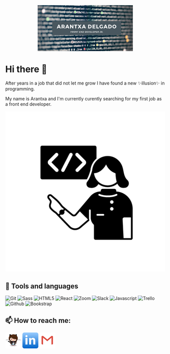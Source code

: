 <div style="text-align:center"><img src="./imgs/readme-back.png" alt="banner" style="width:70%; margin-left:auto; margin-right:auto; display: block; width:300px"/></div>

# Hi there 👋

<p>After years in a job that did not let me grow I have found a new ✨illusion✨ in programming.</p>

<p>My name is Arantxa and I'm currently curently searching for my first job as a front end developer.</p>

![Woman-icon](./imgs/noun_software_engineer.png) 

## 🌱 Tools and languages

![Git](https://www.vectorlogo.zone/logos/git-scm/git-scm-ar21.svg)
![Sass](https://www.vectorlogo.zone/logos/sass-lang/sass-lang-ar21.svg)
![HTML5](https://www.vectorlogo.zone/logos/w3_html5/w3_html5-ar21.svg)
![React](https://www.vectorlogo.zone/logos/reactjs/reactjs-ar21.svg)
![Zoom](https://www.vectorlogo.zone/logos/zoomus/zoomus-ar21.svg)
![Slack](https://www.vectorlogo.zone/logos/slack/slack-ar21.svg)
![Javascript](https://www.vectorlogo.zone/logos/javascript/javascript-horizontal.svg)
![Trello](https://www.vectorlogo.zone/logos/trello/trello-ar21.svg)
![Github](https://www.vectorlogo.zone/logos/github/github-ar21.svg)
![Bookstrap](https://www.vectorlogo.zone/logos/getbootstrap/getbootstrap-ar21.svg)

## 📫 How to reach me:

[![Github](./imgs/femalecodertocat.png)](https://github.com/ArantxaDR)
[![Linkedin](./imgs/linkedin.png)](https://www.linkedin.com/in/arantxadelgadoruiz/)
[![Gmail](./imgs/gmail.png)](mailto:arantxaderuiz@gmail.com)
